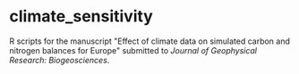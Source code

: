 # climate_sensitivity
R scripts for the manuscript "Effect of climate data on simulated carbon and nitrogen balances for Europe" submitted to *Journal of Geophysical Research: Biogeosciences*.
